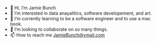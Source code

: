 - 👋 Hi, I’m Jamie Bunch
- 👀 I’m interested in data anayalitics, software developement, and art. 
- 🌱 I’m currently learning to be a software engineer and to use a mac book.
- 💞️ I’m looking to collaborate on so many things.
- 📫 How to reach me JamieBunch@ymail.com

<!---
JBunch2310/JBunch2310 is a ✨ special ✨ repository because its `README.md` (this file) appears on your GitHub profile.
You can click the Preview link to take a look at your changes.
--->
